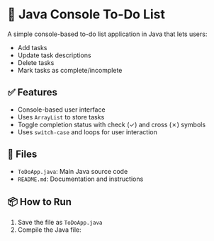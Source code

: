 # 📝 Java Console To-Do List

A simple console-based to-do list application in Java that lets users:

- Add tasks
- Update task descriptions
- Delete tasks
- Mark tasks as complete/incomplete

## ✅ Features

- Console-based user interface
- Uses `ArrayList` to store tasks
- Toggle completion status with check (✓) and cross (✗) symbols
- Uses `switch-case` and loops for user interaction

## 📂 Files

- `ToDoApp.java`: Main Java source code
- `README.md`: Documentation and instructions

## 📦 How to Run

1. Save the file as `ToDoApp.java`
2. Compile the Java file:
